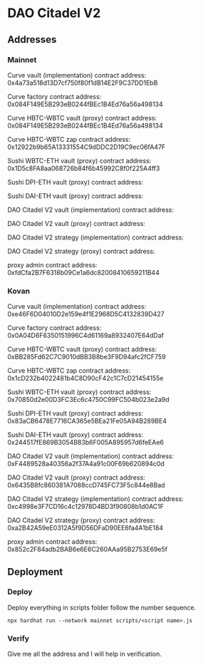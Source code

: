 # DAO Citadel V2

## Addresses

### Mainnet

Curve vault (implementation) contract address: 0x4a73a518d13D7cf750f80f1dB14E2F9C37DD1EbB

Curve factory contract address: 0x084F149E5B293eB0244fBEc1B4Ed76a56a498134

Curve HBTC-WBTC vault (proxy) contract address: 0x084F149E5B293eB0244fBEc1B4Ed76a56a498134

Curve HBTC-WBTC zap contract address: 0x12922b9b65A13331554C9dDDC2D19C9ec06fA47F

Sushi WBTC-ETH vault (proxy) contract address: 0x1D5c8FA8aa068726b84f6b45992C8f0f225A4ff3

Sushi DPI-ETH vault (proxy) contract address: 

Sushi DAI-ETH vault (proxy) contract address: 

DAO Citadel V2 vault (implementation) contract address: 

DAO Citadel V2 vault (proxy) contract address: 

DAO Citadel V2 strategy (implementation) contract address: 

DAO Citadel V2 strategy (proxy) contract address: 

proxy admin contract address: 0xfdCfa2B7F6318b09Ce1a6dc82008410659211B44

### Kovan

Curve vault (implementation) contract address: 0xe46F6D04010D2e159e4f1E2968D5C4132839D427

Curve factory contract address: 0x0A04D6F6350151996C4d61169a8932407E64dDaf

Curve HBTC-WBTC vault (proxy) contract address: 0xBB285Fd62C7C9010dBB3B8be3F9D94afc2fCF759

Curve HBTC-WBTC zap contract address: 0x1cD232b4022481b4C8D90cF42c1C7cD21454155e

Sushi WBTC-ETH vault (proxy) contract address: 0x70850d2e00D3FC3Ec6c4750C99FC504b023e2a9d

Sushi DPI-ETH vault (proxy) contract address: 0x83aCB6478E7716CA365e5BEa21Fe05A94B289BE4

Sushi DAI-ETH vault (proxy) contract address: 0x244517fE869B3054B83b6F005A895957d6feEAe6

DAO Citadel V2 vault (implementation) contract address: 0xF4489528a40356a2f37A4a91c00F69b620894c0d

DAO Citadel V2 vault (proxy) contract address: 0x6435B8fc860381A7088ccD745FC73F5c844e8Bad

DAO Citadel V2 strategy (implementation) contract address: 0xc4998e3F7CD16c4c12978D4BD3f90808b1d0AC1F

DAO Citadel V2 strategy (proxy) contract address: 0xa2B42A59eE0312A5f9D56DFaD90EE6fa4A1bE184

proxy admin contract address: 0x852c2F84adb2BAB6e6E6C260AAa95B2753E69e5f

## Deployment

### Deploy

Deploy everything in scripts folder follow the number sequence.

```
npx hardhat run --network mainnet scripts/<script name>.js
```

### Verify
Give me all the address and I will help in verification.
